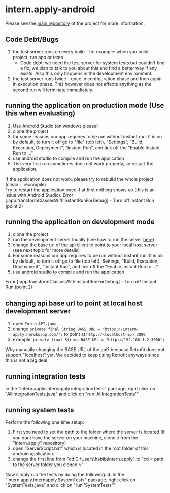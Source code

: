 # intern.apply-android

Please see the [main repository](https://github.com/DimaMukhin/intern.apply) of the project for more information.

## Code Debt/Bugs

1. the test server runs on every build - for example: when you build project, run app or tests
    - Code debt: we need the test server for system tests but couldn't find a fix, we plan to talk to you about this
     and find a better way if any exists. Also this only happens in the development environment.
2. the test server runs twice - once in configuration phase and then again in execution phase. This however does not affects anything as the second run will terminate immediately.

## running the application on production mode (Use this when evaluating)

1. Use Android Studio (on windows please)
2. clone the project
3. for some reasons our app requires to be run without instant run. It is on by default, to turn it off
   go to "file" (top left), "Settings", "Build, Execution, Deployment", "Instant Run", and tick off the
   "Enable Instant Run to ..."
3. use android studio to compile and run the application  
4. The very first run sometimes does not work properly, so restart the application.  

If the application does not work, please try to rebuild the whole project (clean + recompile)  
Try to restart the application once if at first nothing shows up (this is an issue with Android Studio). 
Error [:app:transformClassesWithInstantRunForDebug] - Turn off Instant Run (point 2)

## running the application on development mode

1. clone the project
2. run the development server locally (see how to run the server [here](https://github.com/DimaMukhin/intern.apply))
3. change the base url of the api client to point to your local host server (see next topic for more details)
4. For some reasons our app requires to be run without instant run. It is on by default, to turn it off
   go to file (top left), Settings, "Build, Execution, Deployment", "Instant Run", and tick off the
   "Enable Instant Run to ..."
5. use android studio to compile and run the application

Error [:app:transformClassesWithInstantRunForDebug] - Turn off Instant Run (point 2)

## changing api base url to point at local host development server

1. open `InternAPI.java`
2. change `private final String BASE_URL = "https://intern-apply.herokuapp.com/";` to point at `http://<localhost-ip>:3000`
3. example: `private final String BASE_URL = "http://192.168.1.2:3000";`  

Why manually changing the BASE URL of the api? because Retrofit does not support "localhost" yet. We decided to keep using Retrofit anyways since this is not a big deal.

## running integration tests

In the "intern.apply.internapply.integrationTests" package, right click on "AllIntegrationTests.java" and click on "run 'AllIntegrationTests'"

## running system tests

Perform the following one time setup:  
1. First you need to set the path to the folder where the server is located (if you dont have the server on your machine, clone it from the "intern.apply" repository)
2. open "ServerScript.bat" which is located in the root folder of this android application.
3. change the first line from "cd C:\Users\habib\intern.apply" to "cd < path to the server folder you cloned >"

Now simply run the tests by doing the following:
4. In the "intern.apply.internapply.SystemTests" package, right click on "SystemTests.java" and click on "run 'SystemTests'"
